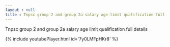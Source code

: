 ```yaml
---
layout : null
title : Tnpsc group 2 and group 2a salary age limit qualification full details
---
```


Tnpsc group 2 and group 2a salary age limit qualification full details



{% include youtubePlayer.html id='7y0LMFpHKr8' %}
